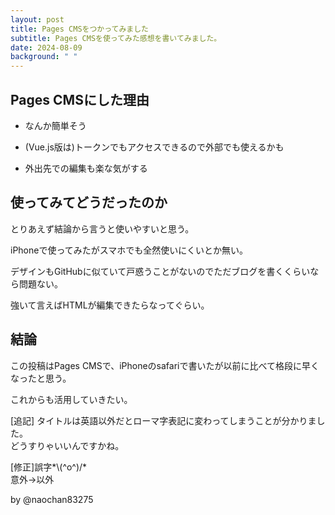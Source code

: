```yaml
---
layout: post
title: Pages CMSをつかってみました
subtitle: Pages CMSを使ってみた感想を書いてみました。
date: 2024-08-09
background: " "
---
```

## Pages CMSにした理由

*   なんか簡単そう
    
*   (Vue.js版は)トークンでもアクセスできるので外部でも使えるかも
    
*   外出先での編集も楽な気がする
    

## 使ってみてどうだったのか

とりあえず結論から言うと使いやすいと思う。

iPhoneで使ってみたがスマホでも全然使いにくいとか無い。

デザインもGitHubに似ていて戸惑うことがないのでただブログを書くくらいなら問題ない。

強いて言えばHTMLが編集できたらなってぐらい。

## 結論

この投稿はPages CMSで、iPhoneのsafariで書いたが以前に比べて格段に早くなったと思う。

これからも活用していきたい。

\[追記\] タイトルは英語以外だとローマ字表記に変わってしまうことが分かりました。  
どうすりゃいいんですかね。

\[修正\]誤字\*\\(^o^)/\*<br>
意外→以外

by @naochan83275